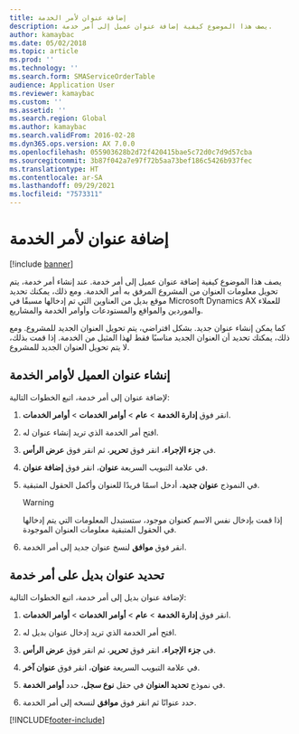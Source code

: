 ```yaml
---
title: إضافة عنوان لأمر الخدمة
description: يصف هذا الموضوع كيفية إضافة عنوان عميل إلى أمر خدمة.
author: kamaybac
ms.date: 05/02/2018
ms.topic: article
ms.prod: ''
ms.technology: ''
ms.search.form: SMAServiceOrderTable
audience: Application User
ms.reviewer: kamaybac
ms.custom: ''
ms.assetid: ''
ms.search.region: Global
ms.author: kamaybac
ms.search.validFrom: 2016-02-28
ms.dyn365.ops.version: AX 7.0.0
ms.openlocfilehash: 055903628b2d72f420415bae5c72d0c7d9d57cba
ms.sourcegitcommit: 3b87f042a7e97f72b5aa73bef186c5426b937fec
ms.translationtype: HT
ms.contentlocale: ar-SA
ms.lasthandoff: 09/29/2021
ms.locfileid: "7573311"
---
```

# <a name="add-an-address-to-a-service-order"></a>إضافة عنوان لأمر الخدمة    

[!include [banner](../includes/banner.md)]


يصف هذا الموضوع كيفية إضافة عنوان عميل إلى أمر خدمة. عند إنشاء أمر خدمة، يتم تحويل معلومات العنوان من المشروع المرفق به أمر الخدمة. ومع ذلك، يمكنك تحديد موقع بديل من العناوين التي تم إدخالها مسبقًا في Microsoft Dynamics AX للعملاء والموردين والمواقع والمستودعات وأوامر الخدمة والمشاريع.

كما يمكن إنشاء عنوان جديد. بشكل افتراضي، يتم تحويل العنوان الجديد للمشروع. ومع ذلك، يمكنك تحديد أن العنوان الجديد مناسبًا فقط لهذا المثيل من الخدمة. إذا قمت بذلك، لا يتم تحويل العنوان الجديد للمشروع.

## <a name="create-a-customer-address-for-a-service-order"></a>إنشاء عنوان العميل لأوامر الخدمة

لإضافة عنوان إلى أمر خدمة، اتبع الخطوات التالية:

1.  انقر فوق **إدارة الخدمة** \> **عام** \> **أوامر الخدمات** \> **أوامر الخدمات**.

2.  افتح أمر الخدمة الذي تريد إنشاء عنوان له.

3.  في **جزء الإجراء**، انقر فوق **تحرير**، ثم انقر فوق **عرض الرأس**.

4.  في علامة التبويب السريعة **عنوان**، انقر فوق **إضافة عنوان**.

5.  في النموذج **عنوان جديد**، أدخل اسمًا فريدًا للعنوان وأكمل الحقول المتبقية. 
    

    > [!WARNING]
    > <P>إذا قمت بإدخال نفس الاسم كعنوان موجود، ستستبدل المعلومات التي يتم إدخالها في الحقول المتبقية معلومات العنوان الموجودة.</P>


6.  انقر فوق **موافق** لنسخ عنوان جديد إلى أمر الخدمة.

## <a name="specify-an-alternative-address-on-a-service-order"></a>تحديد عنوان بديل على أمر خدمة

لإضافة عنوان بديل إلى أمر خدمة، اتبع الخطوات التالية:

1.  انقر فوق **إدارة الخدمة** \> **عام** \> **أوامر الخدمات** \> **أوامر الخدمات**.

2.  افتح أمر الخدمة الذي تريد إدخال عنوان بديل له.

3.  في **جزء الإجراء**، انقر فوق **تحرير**، ثم انقر فوق **عرض الرأس**.

4.  في علامة التبويب السريعة **عنوان**، انقر فوق **عنوان آخر**.

5.  في نموذج **تحديد العنوان** في حقل **نوع سجل**، حدد **أوامر الخدمة**.

6.  حدد عنوانًا ثم انقر فوق **موافق** لنسخه إلى أمر الخدمة.


  




[!INCLUDE[footer-include](../../includes/footer-banner.md)]